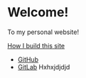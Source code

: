 # Welcome!

To my personal website!

[How I build this site](README.md)

* [GitHub](https://github.com/svemoe)
* [GitLab](https://gitlab.com/svemoe)
Hxhxjdjdjd